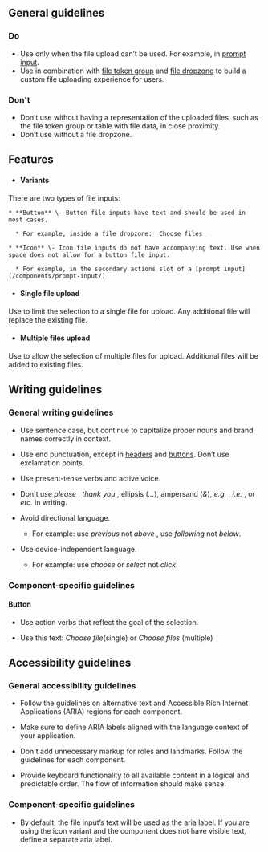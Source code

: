 ## General guidelines

### Do

  * Use only when the file upload can’t be used. For example, in [prompt input](/components/prompt-input/).
  * Use in combination with [file token group](/components/file-token-group/) and [file dropzone](/components/file-dropzone/) to build a custom file uploading experience for users.



### Don't

  * Don’t use without having a representation of the uploaded files, such as the file token group or table with file data, in close proximity.
  * Don’t use without a file dropzone.



## Features

  * #### Variants

There are two types of file inputs:

    * **Button** \- Button file inputs have text and should be used in most cases.

      * For example, inside a file dropzone: _Choose files_

    * **Icon** \- Icon file inputs do not have accompanying text. Use when space does not allow for a button file input.

      * For example, in the secondary actions slot of a [prompt input](/components/prompt-input/)

  * #### Single file upload

Use to limit the selection to a single file for upload. Any additional file will replace the existing file.

  * #### Multiple files upload

Use to allow the selection of multiple files for upload. Additional files will be added to existing files.




## Writing guidelines

### General writing guidelines

  * Use sentence case, but continue to capitalize proper nouns and brand names correctly in context.

  * Use end punctuation, except in [headers](/components/header/?tabId=usage) and [buttons](/components/button/?tabId=usage). Don’t use exclamation points.

  * Use present-tense verbs and active voice.

  * Don't use _please_ , _thank you_ , ellipsis (_..._), ampersand (_&_), _e.g._ , _i.e._ , or _etc._ in writing.

  * Avoid directional language.

    * For example: use _previous_ not _above_ , use _following_ not _below_.

  * Use device-independent language.

    * For example: use _choose_ or _select_ not _click_.




### Component-specific guidelines

#### Button

  * Use action verbs that reflect the goal of the selection.

  * Use this text: _Choose file_(single) or _Choose files_ (multiple)




## Accessibility guidelines

### General accessibility guidelines

  * Follow the guidelines on alternative text and Accessible Rich Internet Applications (ARIA) regions for each component.

  * Make sure to define ARIA labels aligned with the language context of your application.

  * Don't add unnecessary markup for roles and landmarks. Follow the guidelines for each component.

  * Provide keyboard functionality to all available content in a logical and predictable order. The flow of information should make sense.




### Component-specific guidelines

  * By default, the file input’s text will be used as the aria label. If you are using the icon variant and the component does not have visible text, define a separate aria label.



